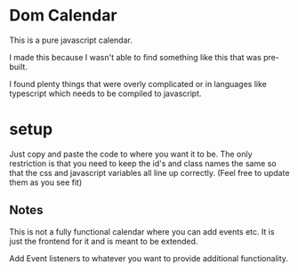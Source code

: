 # Dom Calendar

This is a pure javascript calendar.

I made this because I wasn't able to find something like this that was pre-built.

I found plenty things that were overly complicated or in languages like typescript which needs to be compiled to javascript.


# setup
Just copy and paste the code to where you want it to be.  The only restriction is that you need to keep the id's and class names
the same so that the css and javascript variables all line up correctly.  (Feel free to update them as you see fit)

## Notes
This is not a fully functional calendar where you can add events etc.  It is just the frontend for it and is meant to be
extended.  

Add Event listeners to whatever you want to provide additional functionality.

